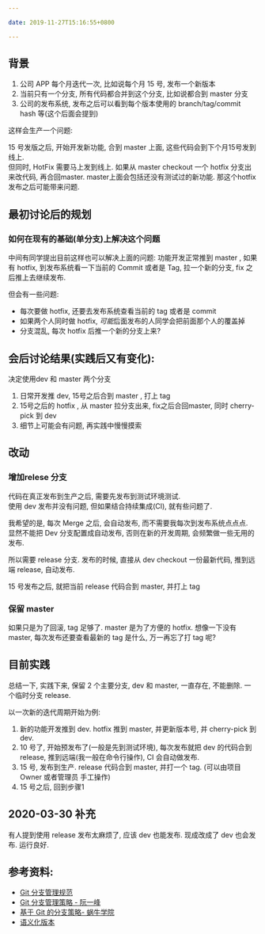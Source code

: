 ```yaml
---

date: 2019-11-27T15:16:55+0800

---
```


## 背景

1. 公司 APP 每个月迭代一次, 比如说每个月 15 号, 发布一个新版本
2. 当前只有一个分支, 所有代码都合并到这个分支, 比如说都合到 master 分支
3. 公司的发布系统, 发布之后可以看到每个版本使用的 branch/tag/commit hash 等(这个后面会提到)

这样会生产一个问题:

15 号发版之后, 开始开发新功能, 合到 master 上面, 这些代码会到下个月15号发到线上.  
但同时, HotFix 需要马上发到线上. 如果从 master checkout 一个 hotfix 分支出来改代码, 再合回master. master上面会包括还没有测试过的新功能. 那这个hotfix发布之后可能带来问题.

## 最初讨论后的规划

### 如何在现有的基础(单分支)上解决这个问题

中间有同学提出目前这样也可以解决上面的问题: 功能开发正常推到 master , 如果有 hotfix, 到发布系统看一下当前的 Commit 或者是 Tag, 拉一个新的分支, fix 之后推上去继续发布.

但会有一些问题:

- 每次要做 hotfix, 还要去发布系统查看当前的 tag 或者是 commit
- 如果两个人同时做 hotfix, *可能*后面发布的人同学会把前面那个人的覆盖掉
- 分支混乱, 每次 hotfix 后推一个新的分支上来?

## 会后讨论结果(实践后又有变化):

决定使用dev 和 master 两个分支

1. 日常开发推 dev, 15号之后合到 master , 打上 tag
2. 15号之后的 hotfix , 从 master 拉分支出来, fix之后合回master, 同时 cherry-pick 到 dev
3. 细节上可能会有问题, 再实践中慢慢摸索


## 改动

### 增加relese 分支

代码在真正发布到生产之后, 需要先发布到测试环境测试.  
使用 dev 发布并没有问题, 但如果结合持续集成(CI), 就有些问题了.

我希望的是, 每次 Merge 之后, 会自动发布, 而不需要我每次到发布系统点点点.  
显然不能把 Dev 分支配置成自动发布, 否则在新的开发周期, 会频繁做一些无用的发布.

所以需要 release 分支. 发布的时候, 直接从 dev checkout 一份最新代码, 推到远端 release, 自动发布.

15 号发布之后, 就把当前 release 代码合到 master, 并打上 tag

### 保留 master

如果只是为了回滚, tag 足够了. master 是为了方便的 hotfix. 想像一下没有 master, 每次发布还要查看最新的 tag 是什么, 万一再忘了打 tag 呢?

## 目前实践

总结一下, 实践下来, 保留 2 个主要分支, dev 和 master, 一直存在, 不能删除. 一个临时分支 release.

以一次新的迭代周期开始为例:

1. 新的功能开发推到 dev. hotfix 推到 master, 并更新版本号, 并 cherry-pick 到 dev.
2. 10 号了, 开始预发布了(一般是先到测试环境), 每次发布就把 dev 的代码合到 release, 推到远端(我一般在命令行操作), CI 会自动做发布.
3. 15 号, 发布到生产. release 代码合到 master, 并打一个 tag. (可以由项目 Owner 或者管理员 手工操作)
4. 15 号之后, 回到步骤1

## 2020-03-30 补充

有人提到使用 release 发布太麻烦了, 应该 dev 也能发布. 现成改成了 dev 也会发布. 运行良好.

## 参考资料:

- [Git 分支管理规范](https://juejin.im/post/5d82e1f3e51d4561d044cd88)
- [Git 分支管理策略 - 阮一峰](http://www.ruanyifeng.com/blog/2012/07/git.html)
- [基于 Git 的分支策略- 蜗牛学院](https://zhuanlan.zhihu.com/p/50063660)
- [语义化版本](https://semver.org/lang/zh-CN/)
